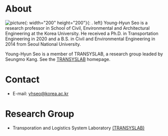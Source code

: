# About
![picture](https://user-images.githubusercontent.com/34648331/162552795-b15bf473-211c-4363-a89c-733f8681107d.jpg){: width="200" height="200"}{: . left} Young-Hyun Seo is a research professor in School of Civil, Environmental and Architectural Engineering at the Korea University. He received a Ph.D. in Transportation Engineering in 2020 and a B.S. in Civil and Environmental Engineering in 2014 from Seoul National University.

Young-Hyun Seo is a member of TRANSYSLAB, a research group leaded by Seungmo Kang. See the [TRANSYSLAB](https://transyslab.wordpress.com/) homepage.

# Contact
* E-mail: yhseo@korea.ac.kr

# Research Group
* Transporation and Logistics System Laboratory [(TRANSYSLAB)](https://transyslab.wordpress.com/)